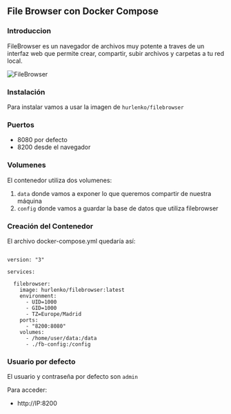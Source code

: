 ## File Browser con Docker Compose

### Introduccion
FileBrowser es un navegador de archivos muy potente a traves de un interfaz web que permite crear, compartir, subir archivos y carpetas a tu red local.

![FileBrowser](https://user-images.githubusercontent.com/5447088/50716739-ebd26700-107a-11e9-9817-14230c53efd2.gif)

### Instalación
Para instalar vamos a usar la imagen de `hurlenko/filebrowser`

### Puertos
* 8080 por defecto 
* 8200 desde el navegador

### Volumenes
El contenedor utiliza dos volumenes: 
1. `data` donde vamos a exponer lo que queremos compartir de nuestra máquina
2. `config` donde vamos a guardar la base de datos que utiliza filebrowser

### Creación del Contenedor
El archivo docker-compose.yml quedaría así:

```docker

version: "3"

services:

  filebrowser:
    image: hurlenko/filebrowser:latest
    environment:
      - UID=1000
      - GID=1000
      - TZ=Europe/Madrid
    ports:
      - "8200:8080"
    volumes:
      - /home/user/data:/data
      - ./fb-config:/config

```

### Usuario por defecto
El usuario y contraseña por defecto son `admin`

Para acceder:
* http://IP:8200
